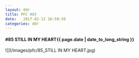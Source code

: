 ```yaml
---
layout: ddr
title: PFC #85
date:   2017-02-12 16:59:39
categories: ddr
---
```

#### **#85** STILL IN MY HEART<span class="pull-right">{{ page.date | date_to_long_string }}</span>
![](/images/pfc/85_STILL IN MY HEART.jpg)
